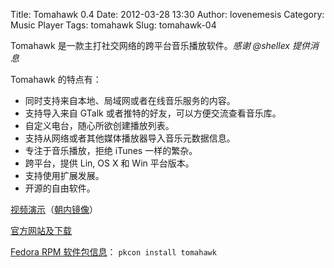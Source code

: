 Title: Tomahawk 0.4
Date: 2012-03-28 13:30
Author: lovenemesis
Category: Music Player
Tags: tomahawk
Slug: tomahawk-04

Tomahawk 是一款主打社交网络的跨平台音乐播放软件。*感谢 @shellex
提供消息*

Tomahawk 的特点有：

-   同时支持来自本地、局域网或者在线音乐服务的内容。
-   支持导入来自 GTalk 或者推特的好友，可以方便交流查看音乐库。
-   自定义电台，随心所欲创建播放列表。
-   支持从网络或者其他媒体播放器导入音乐元数据信息。
-   专注于音乐播放，拒绝 iTunes 一样的繁杂。
-   跨平台，提供 Lin, OS X 和 Win 平台版本。
-   支持使用扩展发展。
-   开源的自由软件。

[视频演示](http://youtu.be/Qb-gVIPWWcc)（[朝内镜像](http://v.youku.com/v_show/id_XMzcyMDczMDA4.html)）

[官方网站及下载](http://www.tomahawk-player.org/)

[Fedora RPM
软件包信息](https://community.dev.fedoraproject.org/packages/tomahawk)：
`pkcon install tomahawk`
